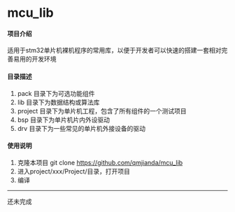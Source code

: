 # mcu_lib

#### 项目介绍
适用于stm32单片机裸机程序的常用库，以便于开发者可以快速的搭建一套相对完善易用的开发环境

#### 目录描述

1. pack 目录下为可选功能组件
2. lib 目录下为数据结构或算法库
3. project 目录下为单片机工程，包含了所有组件的一个测试项目
4. bsp 目录下为单片机片内外设驱动
5. drv 目录下为一些常见的单片机外接设备的驱动

#### 使用说明

1. 克隆本项目 git clone https://github.com/qmjianda/mcu_lib 
2. 进入project/xxx/Project/目录，打开项目
3. 编译

---------------------------------------------
还未完成
